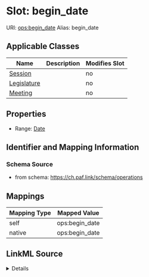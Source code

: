 

# Slot: begin_date 



URI: [ops:begin_date](https://ch.paf.link/schema/operations/begin_date)
Alias: begin_date

<!-- no inheritance hierarchy -->





## Applicable Classes

| Name | Description | Modifies Slot |
| --- | --- | --- |
| [Session](Session.md) |  |  no  |
| [Legislature](Legislature.md) |  |  no  |
| [Meeting](Meeting.md) |  |  no  |







## Properties

* Range: [Date](Date.md)





## Identifier and Mapping Information







### Schema Source


* from schema: https://ch.paf.link/schema/operations




## Mappings

| Mapping Type | Mapped Value |
| ---  | ---  |
| self | ops:begin_date |
| native | ops:begin_date |




## LinkML Source

<details>
```yaml
name: begin_date
from_schema: https://ch.paf.link/schema/operations
rank: 1000
alias: begin_date
domain_of:
- Legislature
- Session
- Meeting
range: date

```
</details>